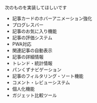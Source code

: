 次のものを実装してほしいです
- 記事カードのホバーアニメーション強化
- プログレスバー
- 記事のお気に入り機能
- 記事の評価システム
- PWA対応
- 関連記事の自動表示
- 記事の詳細情報
- トレンド・統計情報
- パンくずナビゲーション
- 記事のフィルタリング・ソート機能
- コメント・レビューシステム
- 個人化機能
- ガジェット比較ツール